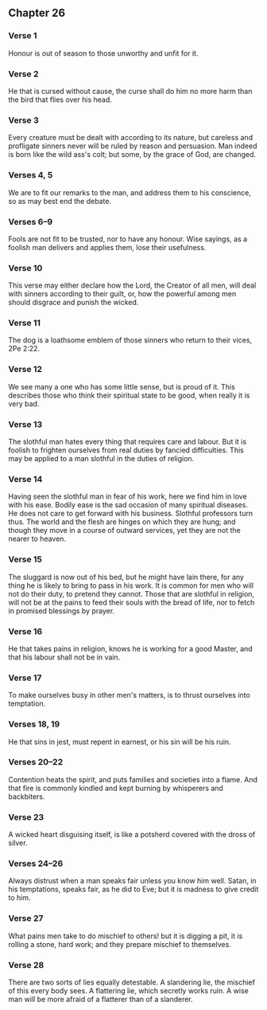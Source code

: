 ## Chapter 26


### Verse 1

Honour is out of season to those unworthy and unfit for it.

### Verse 2

He that is cursed without cause, the curse shall do him no more harm than the bird that flies over his head.

### Verse 3

Every creature must be dealt with according to its nature, but careless and profligate sinners never will be ruled by reason and persuasion. Man indeed is born like the wild ass's colt; but some, by the grace of God, are changed.

### Verses 4, 5

We are to fit our remarks to the man, and address them to his conscience, so as may best end the debate.

### Verses 6–9

Fools are not fit to be trusted, nor to have any honour. Wise sayings, as a foolish man delivers and applies them, lose their usefulness.

### Verse 10

This verse may either declare how the Lord, the Creator of all men, will deal with sinners according to their guilt, or, how the powerful among men should disgrace and punish the wicked.

### Verse 11

The dog is a loathsome emblem of those sinners who return to their vices, 2Pe 2:22.

### Verse 12

We see many a one who has some little sense, but is proud of it. This describes those who think their spiritual state to be good, when really it is very bad.

### Verse 13

The slothful man hates every thing that requires care and labour. But it is foolish to frighten ourselves from real duties by fancied difficulties. This may be applied to a man slothful in the duties of religion.

### Verse 14

Having seen the slothful man in fear of his work, here we find him in love with his ease. Bodily ease is the sad occasion of many spiritual diseases. He does not care to get forward with his business. Slothful professors turn thus. The world and the flesh are hinges on which they are hung; and though they move in a course of outward services, yet they are not the nearer to heaven.

### Verse 15

The sluggard is now out of his bed, but he might have lain there, for any thing he is likely to bring to pass in his work. It is common for men who will not do their duty, to pretend they cannot. Those that are slothful in religion, will not be at the pains to feed their souls with the bread of life, nor to fetch in promised blessings by prayer.

### Verse 16

He that takes pains in religion, knows he is working for a good Master, and that his labour shall not be in vain.

### Verse 17

To make ourselves busy in other men's matters, is to thrust ourselves into temptation.

### Verses 18, 19

He that sins in jest, must repent in earnest, or his sin will be his ruin.

### Verses 20–22

Contention heats the spirit, and puts families and societies into a flame. And that fire is commonly kindled and kept burning by whisperers and backbiters.

### Verse 23

A wicked heart disguising itself, is like a potsherd covered with the dross of silver.

### Verses 24–26

Always distrust when a man speaks fair unless you know him well. Satan, in his temptations, speaks fair, as he did to Eve; but it is madness to give credit to him.

### Verse 27

What pains men take to do mischief to others! but it is digging a pit, it is rolling a stone, hard work; and they prepare mischief to themselves.

### Verse 28

There are two sorts of lies equally detestable. A slandering lie, the mischief of this every body sees. A flattering lie, which secretly works ruin. A wise man will be more afraid of a flatterer than of a slanderer.

